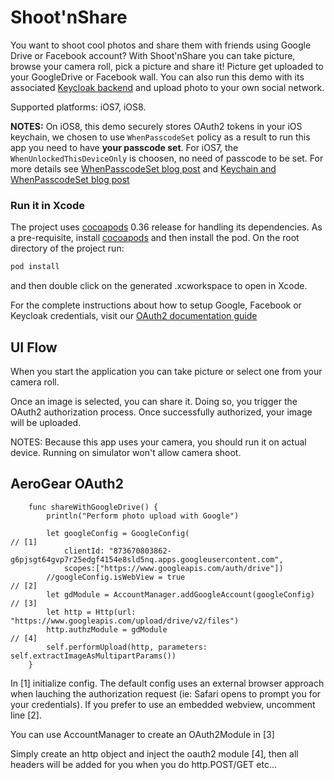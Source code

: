 Shoot'nShare
==============
You want to shoot cool photos and share them with friends using Google Drive or Facebook account?
With Shoot'nShare you can take picture, browse your camera roll, pick a picture and share it!
Picture get uploaded to your GoogleDrive or Facebook wall.
You can also run this demo with its associated [Keycloak backend](https://github.com/aerogear/aerogear-backend-cookbook/tree/master/Shoot) and upload photo to your own social network.

Supported platforms: iOS7, iOS8.

**NOTES:** On iOS8, this demo securely stores OAuth2 tokens in your iOS keychain, we chosen to use ```WhenPasscodeSet``` policy as a result to run this app you need to have **your passcode set**.
For iOS7, the ```WhenUnlockedThisDeviceOnly``` is choosen, no need of passcode to be set.
For more details see [WhenPasscodeSet blog post](http://corinnekrych.blogspot.fr/2014/09/new-kids-on-block-whenpasswordset.html) and [Keychain and WhenPasscodeSet blog post](http://corinnekrych.blogspot.fr/2014/09/touchid-and-keychain-ios8-best-friends.html)

### Run it in Xcode

The project uses [cocoapods](http://cocoapods.org) 0.36 release for handling its dependencies. As a pre-requisite, install [cocoapods](http://blog.cocoapods.org/CocoaPods-0.36/) and then install the pod. On the root directory of the project run:

```bash
pod install
```
and then double click on the generated .xcworkspace to open in Xcode.

For the complete instructions about how to setup Google, Facebook or Keycloak credentials, visit our [OAuth2 documentation guide](https://aerogear.org/docs/guides/security/oauth2-guide/#_before_you_get_started)

## UI Flow
When you start the application you can take picture or select one from your camera roll.

Once an image is selected, you can share it. Doing so, you trigger the OAuth2 authorization process. Once successfully authorized, your image will be uploaded.

NOTES: Because this app uses your camera, you should run it on actual device. Running on simulator won't allow camera shoot.

## AeroGear OAuth2

```
    func shareWithGoogleDrive() {
        println("Perform photo upload with Google")

        let googleConfig = GoogleConfig(                              // [1]
            clientId: "873670803862-g6pjsgt64gvp7r25edgf4154e8sld5nq.apps.googleusercontent.com",
            scopes:["https://www.googleapis.com/auth/drive"])
        //googleConfig.isWebView = true                               // [2]
        let gdModule = AccountManager.addGoogleAccount(googleConfig)  // [3]
        let http = Http(url: "https://www.googleapis.com/upload/drive/v2/files")
        http.authzModule = gdModule                                   // [4]
        self.performUpload(http, parameters: self.extractImageAsMultipartParams())
    }
```
In [1] initialize config. The default config uses an external browser approach when lauching the authorization request (ie: Safari opens to prompt you for your credentials). If you prefer to use an embedded webview, uncomment line [2].

You can use AccountManager to create an OAuth2Module in [3]

Simply create an http object and inject the oauth2 module [4], then all headers will be added for you when you do http.POST/GET etc...
